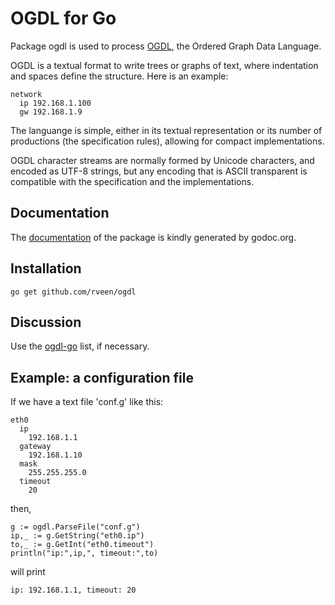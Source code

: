 # OGDL for Go

Package ogdl is used to process [OGDL](http://ogdl.org), the Ordered Graph Data Language.

OGDL is a textual format to write trees or graphs of text, where indentation and spaces define the structure. Here is an example:

    network
      ip 192.168.1.100
      gw 192.168.1.9

The languange is simple, either in its textual representation or its number of productions (the specification rules), allowing for compact implementations.

OGDL character streams are normally formed by Unicode characters, and encoded as UTF-8 strings, but any encoding that is ASCII transparent is compatible with the specification and the implementations.

## Documentation

The [documentation](http://godoc.org/github.com/rveen/ogdl) of the package is kindly generated by godoc.org.

## Installation

    go get github.com/rveen/ogdl

## Discussion

Use the [ogdl-go](https://groups.google.com/forum/?fromgroups&hl=en#!forum/ogdl-go) list, if necessary. 

## Example: a configuration file

If we have a text file 'conf.g' like this:

    eth0
      ip
        192.168.1.1
      gateway
        192.168.1.10
      mask
        255.255.255.0
      timeout
        20
then,

    g := ogdl.ParseFile("conf.g")
    ip,_ := g.GetString("eth0.ip")
    to,_ := g.GetInt("eth0.timeout")
    println("ip:",ip,", timeout:",to)

will print

    ip: 192.168.1.1, timeout: 20

